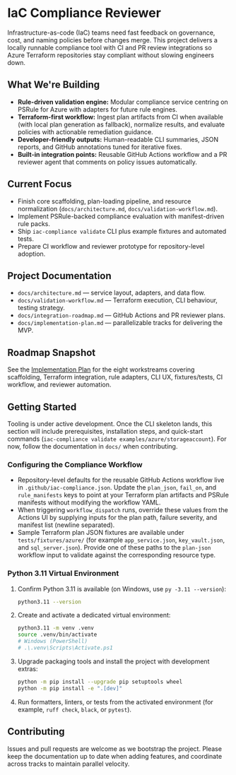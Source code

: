 # IaC Compliance Reviewer

Infrastructure-as-code (IaC) teams need fast feedback on governance, cost, and naming policies before changes merge. This project delivers a locally runnable compliance tool with CI and PR review integrations so Azure Terraform repositories stay compliant without slowing engineers down.

## What We're Building
- **Rule-driven validation engine:** Modular compliance service centring on PSRule for Azure with adapters for future rule engines.
- **Terraform-first workflow:** Ingest plan artifacts from CI when available (with local plan generation as fallback), normalize results, and evaluate policies with actionable remediation guidance.
- **Developer-friendly outputs:** Human-readable CLI summaries, JSON reports, and GitHub annotations tuned for iterative fixes.
- **Built-in integration points:** Reusable GitHub Actions workflow and a PR reviewer agent that comments on policy issues automatically.

## Current Focus
- Finish core scaffolding, plan-loading pipeline, and resource normalization (`docs/architecture.md`, `docs/validation-workflow.md`).
- Implement PSRule-backed compliance evaluation with manifest-driven rule packs.
- Ship `iac-compliance validate` CLI plus example fixtures and automated tests.
- Prepare CI workflow and reviewer prototype for repository-level adoption.

## Project Documentation
- `docs/architecture.md` — service layout, adapters, and data flow.
- `docs/validation-workflow.md` — Terraform execution, CLI behaviour, testing strategy.
- `docs/integration-roadmap.md` — GitHub Actions and PR reviewer plans.
- `docs/implementation-plan.md` — parallelizable tracks for delivering the MVP.

## Roadmap Snapshot
See the [Implementation Plan](docs/implementation-plan.md) for the eight workstreams covering scaffolding, Terraform integration, rule adapters, CLI UX, fixtures/tests, CI workflow, and reviewer automation.

## Getting Started
Tooling is under active development. Once the CLI skeleton lands, this section will include prerequisites, installation steps, and quick-start commands (`iac-compliance validate examples/azure/storageaccount`). For now, follow the documentation in `docs/` when contributing.

### Configuring the Compliance Workflow

- Repository-level defaults for the reusable GitHub Actions workflow live in `.github/iac-compliance.json`. Update the `plan_json`, `fail_on`, and `rule_manifests` keys to point at your Terraform plan artifacts and PSRule manifests without modifying the workflow YAML.
- When triggering `workflow_dispatch` runs, override these values from the Actions UI by supplying inputs for the plan path, failure severity, and manifest list (newline separated).
- Sample Terraform plan JSON fixtures are available under `tests/fixtures/azure/` (for example `app_service.json`, `key_vault.json`, and `sql_server.json`). Provide one of these paths to the `plan-json` workflow input to validate against the corresponding resource type.

### Python 3.11 Virtual Environment

1. Confirm Python 3.11 is available (on Windows, use `py -3.11 --version`):

   ```bash
   python3.11 --version
   ```

2. Create and activate a dedicated virtual environment:

   ```bash
   python3.11 -m venv .venv
   source .venv/bin/activate
   # Windows (PowerShell)
   # .\.venv\Scripts\Activate.ps1
   ```

3. Upgrade packaging tools and install the project with development extras:

   ```bash
   python -m pip install --upgrade pip setuptools wheel
   python -m pip install -e ".[dev]"
   ```

4. Run formatters, linters, or tests from the activated environment (for example, `ruff check`, `black`, or `pytest`).

## Contributing
Issues and pull requests are welcome as we bootstrap the project. Please keep the documentation up to date when adding features, and coordinate across tracks to maintain parallel velocity.
